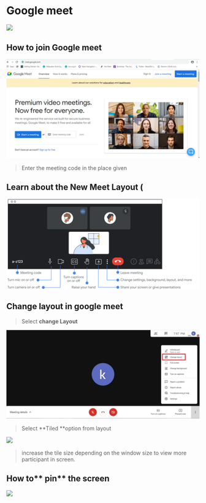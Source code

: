 # Google meet

![](../.gitbook/assets/google\_meet\_new\_logo\_icon\_159138.png)

## How to join Google meet&#x20;

![](../.gitbook/assets/googlemeet.JPG)

> Enter the meeting code in the place given

## Learn about the New Meet Layout (

![](<../.gitbook/assets/simplify-meet-cs-1 copy 2.svg>)

## Change layout in google meet

> Select **change Layout**

![](../.gitbook/assets/layout1.JPG)

> Select **Tiled **option from layout

![](../.gitbook/assets/layout3.jpg)

> increase the tile size depending on the window size  to view more participant in screen.

## How to** pin** the screen

![](../.gitbook/assets/pin1.png)
